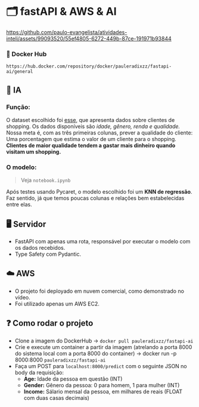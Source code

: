 # 🗂️ fastAPI & AWS & AI

https://github.com/paulo-evangelista/atividades-inteli/assets/99093520/55ef4805-6272-449b-87ce-191971b93844

### 🐳 Docker Hub
`https://hub.docker.com/repository/docker/pauleradixzz/fastapi-ai/general`

## 🤖 IA

### Função:

O dataset escolhido foi [esse](https://www.kaggle.com/datasets/joebeachcapital/customer-segmentation), que apresenta dados sobre clientes de shopping. Os dados disponíveis são *idade, gênero, renda e qualidade.*
Nossa meta é, com as três primeiras colunas, prever a qualidade do cliente: Uma porcentagem que estima o valor de um cliente para o shopping. **Clientes de maior qualidade tendem a gastar mais dinheiro quando visitam um shopping.**

### O modelo:

> Veja `notebook.ipynb`

Após testes usando Pycaret, o modelo escolhido foi um **KNN de regressão**. Faz sentido, já que temos poucas colunas e relações bem estabelecidas entre elas.

## 🖥 Servidor
- FastAPI com apenas uma rota, responsável por executar o modelo com os dados recebidos.
- Type Safety com Pydantic.

## ☁️ AWS
- O projeto foi deployado em nuvem comercial, como demonstrado no vídeo.
- Foi utilizado apenas um AWS EC2.

## ❓ Como rodar o projeto

- Clone a imagem do DockerHub -> `docker pull pauleradixzz/fastapi-ai`
- Crie e execute um container a partir da imagem (atrelando a porta 8000 do sistema local com a porta 8000 do container) -> docker run -p 8000:8000 `pauleradixzz/fastapi-ai`
- Faça um POST para `localhost:8000/predict` com o seguinte JSON no body da requisição:
    - **Age:** Idade da pessoa em questão (INT)
    - **Gender:** Gênero da pessoa: 0 para homem, 1 para mulher (INT)
    - **Income:** Sálario mensal da pessoa, em milhares de reais (FLOAT com duas casas decimais)
 

